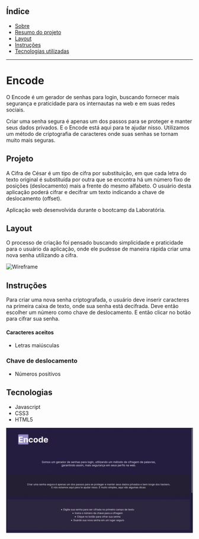 ## Índice

* [Sobre](#Encode)
* [Resumo do projeto](#Projeto)
* [Layout](#Layout)
* [Instruções](#Instruções)
* [Tecnologias utilizadas](#Tecnologias)
***

# Encode

O Encode é um gerador de senhas para login, buscando fornecer mais segurança e praticidade para os internautas na web e em suas redes sociais.

Criar uma senha segura é apenas um dos passos para se proteger e manter seus dados privados. E o Encode está aqui para te ajudar nisso. Utilizamos um método de criptografia de caracteres onde suas senhas se tornam muito mais seguras.


## Projeto
A Cifra de César é um tipo de cifra por substituição, em que cada letra do texto original é substituída por outra que se encontra há um número fixo de posições (deslocamento) mais a frente do mesmo alfabeto. O usuário desta aplicação poderá cifrar e decifrar um texto indicando a chave de deslocamento (offset). 

Aplicação web desenvolvida durante o bootcamp da Laboratória.

## Layout
O processo de criação foi pensado buscando simplicidade e praticidade para o usuário da aplicação, onde ele pudesse de maneira rápida criar uma nova senha utilizando a cifra.

![Wireframe](https://ik.imagekit.io/q8vyo7feaitz/CIFRA_DE_CÉSAR_-_ENCODE_ObwNvCYEPV.png?updatedAt=1635362392039)

## Instruções

Para criar uma nova senha criptografada, o usuário deve inserir caracteres na primeira caixa de texto, onde sua senha está decifrada.
Deve então escolher um número como chave de deslocamento.
E então clicar no botão para cifrar sua senha.

#### Caracteres aceitos
- Letras maiúsculas

### Chave de deslocamento
- Números positivos

## Tecnologias
- Javascript
- CSS3
- HTML5

![EncodeFinal](img/encodeFinal.gif)
